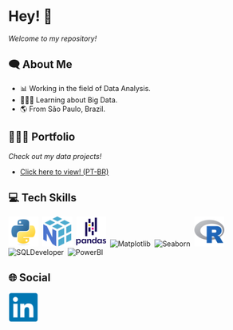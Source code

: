 <h1 align="left">Hey! 👋</h1>
<p> <em>Welcome to my repository!</em> </p>

<h2 align="left">🗨 About Me</h2>
<ul>
  <li> <a> 📊 Working in the field of Data Analysis.</a> </li>
  <li> <a> 👩🏻‍💻 Learning about Big Data.</a> </li>
  <li> <a> 🌎 From São Paulo, Brazil.</a> </li>  
</ul>

<h2 align="left">👨🏽‍🏫 Portfolio</h2>
<p> <em>Check out my data projects!</em> </p>
<ul><li> <a href="https://linkedin.com/in/lipmoreira">Click here to view! (PT-BR)</a> </li></ul>

<h2 align="left">💻 Tech Skills</h2>
<p align="left">
<img src="https://github.com/devicons/devicon/blob/master/icons/python/python-original.svg" title="Python" alt="Python" widht="60" height="60"/>&nbsp;
<img src="https://github.com/devicons/devicon/blob/master/icons/numpy/numpy-original.svg" title="Numpy" alt="Numpy" widht="60" height="60"/>&nbsp;
<img src="https://github.com/devicons/devicon/blob/master/icons/pandas/pandas-original-wordmark.svg" title="Pandas" alt="Pandas" widht="60" height="60"/>&nbsp;
<img src="https://www.phidgets.com/education/wp-content/uploads/2021/04/Matplotlib_icon.png" title="Matplotlib" alt="Matplotlib" widht="60" height="60"/>&nbsp;
<img src="https://user-images.githubusercontent.com/315810/92161415-9e357100-edfe-11ea-917d-f9e33fd60741.png" title="Seaborn" alt="Seaborn" width="60" height="60"/>&nbsp;
<img src="https://github.com/devicons/devicon/blob/master/icons/r/r-original.svg" title="R" alt="R" widht="60" height="60"/>&nbsp;   
<img src="https://upload.wikimedia.org/wikipedia/en/thumb/6/68/Oracle_SQL_Developer_logo.svg/800px-Oracle_SQL_Developer_logo.svg.png" title="SQLDeveloper" alt="SQLDeveloper" widht="60" height="60"/>&nbsp;
<img src="https://upload.wikimedia.org/wikipedia/commons/thumb/c/cf/New_Power_BI_Logo.svg/630px-New_Power_BI_Logo.svg.png" title="PowerBI" alt="PowerBI" width="60" height="60"/>&nbsp; 
</p> 

<h2 align="left">🌐 Social</h2>
<div style="display: inline_block">
 <p align="left">
 <a href="https://linkedin.com/in/lipmoreira" target="blank"><img align="center" src="https://github.com/devicons/devicon/blob/master/icons/linkedin/linkedin-original.svg" alt="lipmoreira" height="60" width="60" /></a>
 </p>
</div> 
